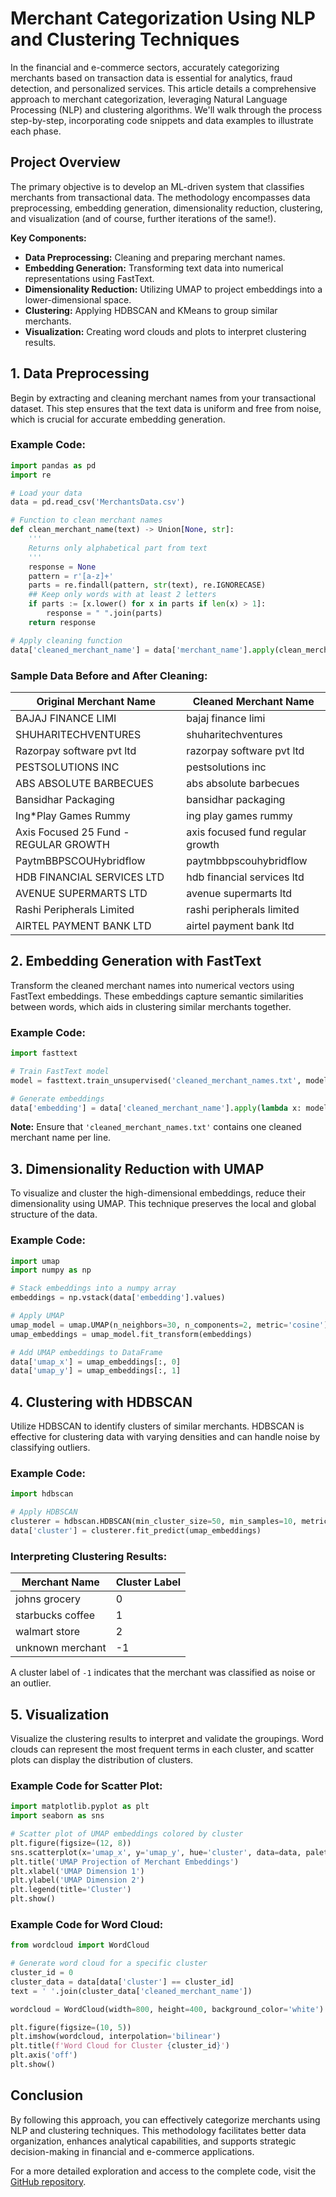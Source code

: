 # Merchant Categorization Using NLP and Clustering Techniques

In the financial and e-commerce sectors, accurately categorizing merchants based on transaction data is essential for analytics, fraud detection, and personalized services. This article details a comprehensive approach to merchant categorization, leveraging Natural Language Processing (NLP) and clustering algorithms. We'll walk through the process step-by-step, incorporating code snippets and data examples to illustrate each phase.

## Project Overview

The primary objective is to develop an ML-driven system that classifies merchants from transactional data. The methodology encompasses data preprocessing, embedding generation, dimensionality reduction, clustering, and visualization (and of course, further iterations of the same!).

**Key Components:**

- **Data Preprocessing:** Cleaning and preparing merchant names.
- **Embedding Generation:** Transforming text data into numerical representations using FastText.
- **Dimensionality Reduction:** Utilizing UMAP to project embeddings into a lower-dimensional space.
- **Clustering:** Applying HDBSCAN and KMeans to group similar merchants.
- **Visualization:** Creating word clouds and plots to interpret clustering results.

## 1. Data Preprocessing

Begin by extracting and cleaning merchant names from your transactional dataset. This step ensures that the text data is uniform and free from noise, which is crucial for accurate embedding generation.

### Example Code:

```python
import pandas as pd
import re

# Load your data
data = pd.read_csv('MerchantsData.csv')

# Function to clean merchant names
def clean_merchant_name(text) -> Union[None, str]:
    '''
    Returns only alphabetical part from text
    '''
    response = None
    pattern = r'[a-z]+'
    parts = re.findall(pattern, str(text), re.IGNORECASE)
    ## Keep only words with at least 2 letters
    if parts := [x.lower() for x in parts if len(x) > 1]:
        response = " ".join(parts)
    return response

# Apply cleaning function
data['cleaned_merchant_name'] = data['merchant_name'].apply(clean_merchant_name)
```

### Sample Data Before and After Cleaning:

|            Original Merchant Name            |            Cleaned Merchant Name               |
|----------------------------------------------|------------------------------------------------|
| BAJAJ FINANCE LIMI	                       | bajaj finance limi                             |
| SHUHARITECHVENTURES	                       | shuharitechventures                            |
| Razorpay software pvt ltd	                   | razorpay software pvt ltd                      |
| PESTSOLUTIONS INC	                           | pestsolutions inc                              |
| ABS ABSOLUTE BARBECUES	                   | abs absolute barbecues                         |
| Bansidhar Packaging	                       | bansidhar packaging                            |
| Ing*Play Games Rummy	                       | ing play games rummy                           |
| Axis Focused 25 Fund - REGULAR GROWTH	       | axis focused fund regular growth               |
| PaytmBBPSCOUHybridflow	                   | paytmbbpscouhybridflow                         |
| HDB FINANCIAL SERVICES LTD	               | hdb financial services ltd                     |
| AVENUE SUPERMARTS LTD	                       | avenue supermarts ltd                          |
| Rashi Peripherals Limited	                   | rashi peripherals limited                      |
| AIRTEL PAYMENT BANK LTD	                   | airtel payment bank ltd                        |

## 2. Embedding Generation with FastText

Transform the cleaned merchant names into numerical vectors using FastText embeddings. These embeddings capture semantic similarities between words, which aids in clustering similar merchants together.

### Example Code:

```python
import fasttext

# Train FastText model
model = fasttext.train_unsupervised('cleaned_merchant_names.txt', model='skipgram', dim=100)

# Generate embeddings
data['embedding'] = data['cleaned_merchant_name'].apply(lambda x: model.get_sentence_vector(x))
```

**Note:** Ensure that `'cleaned_merchant_names.txt'` contains one cleaned merchant name per line.

## 3. Dimensionality Reduction with UMAP

To visualize and cluster the high-dimensional embeddings, reduce their dimensionality using UMAP. This technique preserves the local and global structure of the data.

### Example Code:

```python
import umap
import numpy as np

# Stack embeddings into a numpy array
embeddings = np.vstack(data['embedding'].values)

# Apply UMAP
umap_model = umap.UMAP(n_neighbors=30, n_components=2, metric='cosine')
umap_embeddings = umap_model.fit_transform(embeddings)

# Add UMAP embeddings to DataFrame
data['umap_x'] = umap_embeddings[:, 0]
data['umap_y'] = umap_embeddings[:, 1]
```

## 4. Clustering with HDBSCAN

Utilize HDBSCAN to identify clusters of similar merchants. HDBSCAN is effective for clustering data with varying densities and can handle noise by classifying outliers.

### Example Code:

```python
import hdbscan

# Apply HDBSCAN
clusterer = hdbscan.HDBSCAN(min_cluster_size=50, min_samples=10, metric='euclidean')
data['cluster'] = clusterer.fit_predict(umap_embeddings)
```

### Interpreting Clustering Results:

| Merchant Name     | Cluster Label |
|-------------------|---------------|
| johns grocery     | 0             |
| starbucks coffee  | 1             |
| walmart store     | 2             |
| unknown merchant  | -1            |

A cluster label of `-1` indicates that the merchant was classified as noise or an outlier.

## 5. Visualization

Visualize the clustering results to interpret and validate the groupings. Word clouds can represent the most frequent terms in each cluster, and scatter plots can display the distribution of clusters.

### Example Code for Scatter Plot:

```python
import matplotlib.pyplot as plt
import seaborn as sns

# Scatter plot of UMAP embeddings colored by cluster
plt.figure(figsize=(12, 8))
sns.scatterplot(x='umap_x', y='umap_y', hue='cluster', data=data, palette='tab10', legend='full')
plt.title('UMAP Projection of Merchant Embeddings')
plt.xlabel('UMAP Dimension 1')
plt.ylabel('UMAP Dimension 2')
plt.legend(title='Cluster')
plt.show()
```

### Example Code for Word Cloud:

```python
from wordcloud import WordCloud

# Generate word cloud for a specific cluster
cluster_id = 0
cluster_data = data[data['cluster'] == cluster_id]
text = ' '.join(cluster_data['cleaned_merchant_name'])

wordcloud = WordCloud(width=800, height=400, background_color='white').generate(text)

plt.figure(figsize=(10, 5))
plt.imshow(wordcloud, interpolation='bilinear')
plt.title(f'Word Cloud for Cluster {cluster_id}')
plt.axis('off')
plt.show()
```

## Conclusion

By following this approach, you can effectively categorize merchants using NLP and clustering techniques. This methodology facilitates better data organization, enhances analytical capabilities, and supports strategic decision-making in financial and e-commerce applications.

For a more detailed exploration and access to the complete code, visit the [GitHub repository](https://github.com/Boxxxi/merchant-categorization).

